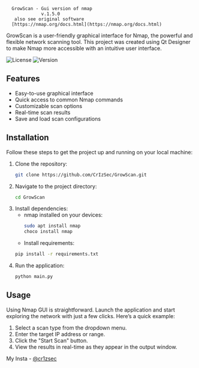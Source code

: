       GrowScan - Gui version of nmap
                 v.1.5.0
       also see original software
      [https://nmap.org/docs.html](https://nmap.org/docs.html)
GrowScan is a user-friendly graphical interface for Nmap, the powerful 
and flexible network scanning tool. This project was created 
using Qt Designer to make Nmap more accessible with an intuitive user interface.

![License](https://img.shields.io/badge/license-MIT-blue.svg)
![Version](https://img.shields.io/badge/version-1.5.1-green.svg)

## Features
- Easy-to-use graphical interface
- Quick access to common Nmap commands
- Customizable scan options
- Real-time scan results
- Save and load scan configurations

## Installation
Follow these steps to get the project up and running on your local machine:

1. Clone the repository:
    ```bash
    git clone https://github.com/CrIzSec/GrowScan.git
    ```
2. Navigate to the project directory:
    ```bash
    cd GrowScan
    ```
3. Install dependencies:
   - nmap installed on your devices:
     ```bash
     sudo apt install nmap
     choco install nmap
     ```
   - Install requirements:
    ```bash
    pip install -r requirements.txt
    ```
5. Run the application:
    ```bash
    python main.py
    ```
    
## Usage
Using Nmap GUI is straightforward. Launch the application and start exploring the network with just a few clicks. Here’s a quick example:

1. Select a scan type from the dropdown menu.
2. Enter the target IP address or range.
3. Click the "Start Scan" button.
4. View the results in real-time as they appear in the output window.

My Insta - [@cr1zsec](https://www.instagram.com/cr1zsec/)
